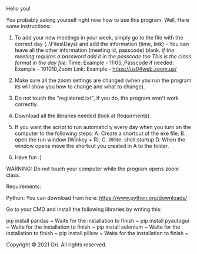 Hello you!

You probably asking yourself right now how to use this program.
Well, Here some instructions:


1. To add your new meetings in your week, simply go to the file with the correct day (..\Files\Days) and add the information (time, link) - You can 
leave all the other information (meeting id, passcode) blank. *if the meeting requires a password add it in the passcode too*
*This is the class format in the day file:*
Time: Example - 11:05,,Passcode if needed: Example - 101010,Zoom Link: Example - https://us04web.zoom.us/

2. Make sure all the zoom settings are changed (when you run the program its will show you how to change and what to change).

3. Do not touch the "registered.txt", if you do, the program won't work correctly.

4. Download all the libraries needed (look at Requirments).

5. If you want the script to run automaticlly every day when you turn on the computer to the following steps:
	A. Create a shortcut of the exe file.
	B. open the run window (Winkey + R).
	C. Write: shell:startup
	D. When the window opens move the shortcut you created in A to the folder.

5. Have fun :)


WARNING: Do not touch your computer while the program opens zoom class.


Requirements:

Python: You can download from here: https://www.python.org/downloads/

Go to your CMD and install the following libraries by writing this:

pip install pandas
~ Waite for the installation to finish ~
pip install pyautogui
~ Waite for the installation to finish ~
pip install selenium
~ Waite for the installation to finish ~
pip install pillow
~ Waite for the installation to finish ~


Copyright © 2021 Ori. All rights reserved.
